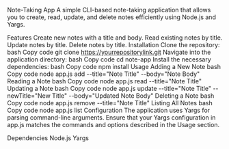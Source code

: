 Note-Taking App
A simple CLI-based note-taking application that allows you to create, read, update, and delete notes efficiently using Node.js and Yargs.

Features
Create new notes with a title and body.
Read existing notes by title.
Update notes by title.
Delete notes by title.
Installation
Clone the repository:
bash
Copy code
git clone https://yourrepositorylink.git
Navigate into the application directory:
bash
Copy code
cd note-app
Install the necessary dependencies:
bash
Copy code
npm install
Usage
Adding a New Note
bash
Copy code
node app.js add --title="Note Title" --body="Note Body"
Reading a Note
bash
Copy code
node app.js read --title="Note Title"
Updating a Note
bash
Copy code
node app.js update --title="Note Title" --newTitle="New Title" --body="Updated Note Body"
Deleting a Note
bash
Copy code
node app.js remove --title="Note Title"
Listing All Notes
bash
Copy code
node app.js list
Configuration
The application uses Yargs for parsing command-line arguments. Ensure that your Yargs configuration in app.js matches the commands and options described in the Usage section.

Dependencies
Node.js
Yargs